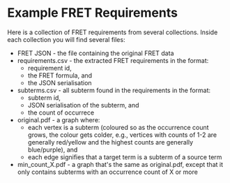 # Example FRET Requirements

Here is a collection of FRET requirements from several collections. Inside each collection you will find several files:
- FRET JSON - the file containing the original FRET data
- requirements.csv - the extracted FRET requirements in the format:
  - requirement id,
  - the FRET formula, and
  - the JSON serialisation
- subterms.csv - all subterm found in the requirements in the format:
  - subterm id,
  - JSON serialisation of the subterm, and
  - the count of occurrece
- original.pdf - a graph where:
  - each vertex is a subterm (coloured so as the occurrence count grows, the colour gets colder, e.g., vertices with counts of 1-2 are generally red/yellow and the highest counts are generally blue/purple), and
  - each edge signifies that a target term is a subterm of a source term
- min_count_X.pdf - a graph that's the same as original.pdf, except that it only contains subterms with an occurrence count of X or more